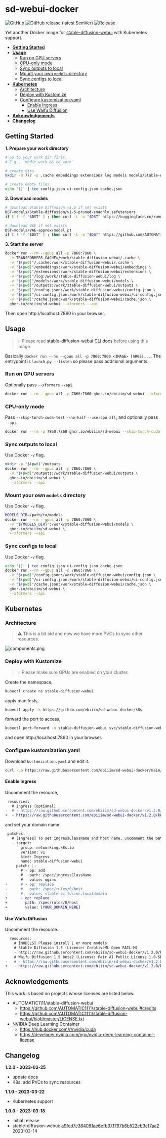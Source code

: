 # sd-webui-docker

[![GitHub](https://img.shields.io/github/license/ebiiim/sd-webui-docker)](https://github.com/ebiiim/sd-webui-docker/blob/main/LICENSE)
[![GitHub release (latest SemVer)](https://img.shields.io/github/v/release/ebiiim/sd-webui-docker)](https://github.com/ebiiim/sd-webui-docker/releases/latest)
[![Release](https://github.com/ebiiim/sd-webui-docker/actions/workflows/release.yaml/badge.svg)](https://github.com/ebiiim/sd-webui-docker/actions/workflows/release.yaml)

Yet another Docker image for [stable-diffusion-webui](https://github.com/AUTOMATIC1111/stable-diffusion-webui) with Kubernetes support.

<!-- START doctoc generated TOC please keep comment here to allow auto update -->
<!-- DON'T EDIT THIS SECTION, INSTEAD RE-RUN doctoc TO UPDATE -->

- [**Getting Started**](#getting-started)
- [**Usage**](#usage)
  - [Run on GPU servers](#run-on-gpu-servers)
  - [CPU-only mode](#cpu-only-mode)
  - [Sync outputs to local](#sync-outputs-to-local)
  - [Mount your own `models` directory](#mount-your-own-models-directory)
  - [Sync configs to local](#sync-configs-to-local)
- [**Kubernetes**](#kubernetes)
  - [Architecture](#architecture)
  - [Deploy with Kustomize](#deploy-with-kustomize)
  - [Configure kustomization.yaml](#configure-kustomizationyaml)
    - [Enable Ingress](#enable-ingress)
    - [Use Waifu Diffusion](#use-waifu-diffusion)
- [**Acknowledgements**](#acknowledgements)
- [**Changelog**](#changelog)

<!-- END doctoc generated TOC please keep comment here to allow auto update -->

## **Getting Started**

**1. Prepare your work directory**

```sh
# Go to your work dir first.
# E.g., `mkdir work && cd work`

# create dirs
mkdir -m 777 -p .cache embeddings extensions log models models/Stable-diffusion models/VAE-approx outputs

# create empty files
echo '{}' | tee config.json ui-config.json cache.json
```

**2. Download models**

```sh
# download Stable Diffusion v1.5 if not exists
DST=models/Stable-diffusion/v1-5-pruned-emaonly.safetensors
if [ ! -f "$DST" ] ; then curl -L -o "$DST" https://huggingface.co/runwayml/stable-diffusion-v1-5/resolve/main/v1-5-pruned-emaonly.safetensors ; fi

# download VAE if not exists
DST=models/VAE-approx/model.pt
if [ ! -f "$DST" ] ; then curl -L -o "$DST" https://github.com/AUTOMATIC1111/stable-diffusion-webui/raw/master/models/VAE-approx/model.pt ; fi
```

**3. Start the server**

```sh
docker run --rm --gpus all -p 7860:7860 \
  -e TRANSFORMERS_CACHE=/work/stable-diffusion-webui/.cache \
  -v "$(pwd)"/.cache:/work/stable-diffusion-webui/.cache \
  -v "$(pwd)"/embeddings:/work/stable-diffusion-webui/embeddings \
  -v "$(pwd)"/extensions:/work/stable-diffusion-webui/extensions \
  -v "$(pwd)"/log:/work/stable-diffusion-webui/log \
  -v "$(pwd)"/models:/work/stable-diffusion-webui/models \
  -v "$(pwd)"/outputs:/work/stable-diffusion-webui/outputs \
  -v "$(pwd)"/config.json:/work/stable-diffusion-webui/config.json \
  -v "$(pwd)"/ui-config.json:/work/stable-diffusion-webui/ui-config.json \
  -v "$(pwd)"/cache.json:/work/stable-diffusion-webui/cache.json \
  ghcr.io/ebiiim/sd-webui --xformers --api
```

Then open http://localhost:7860 in your browser.

## **Usage**

> 💡 Please read [stable-diffusion-webui CLI docs](https://github.com/AUTOMATIC1111/stable-diffusion-webui/wiki/Command-Line-Arguments-and-Settings) before using this image.

Basically `docker run --rm --gpus all -p 7860:7860 <IMAGE> [ARGS]...`. The entrypoint is `launch.py --listen` so please pass additional arguments.

### Run on GPU servers

Optionally pass `--xformers` `--api`.

```sh
docker run --rm --gpus all -p 7860:7860 ghcr.io/ebiiim/sd-webui --xformers --api
```

### CPU-only mode

Pass `--skip-torch-cuda-test` `--no-half` `--use-cpu all`, and optionally pass `--api`.

```sh
docker run --rm -p 7860:7860 ghcr.io/ebiiim/sd-webui --skip-torch-cuda-test --no-half --use-cpu all --api
```

### Sync outputs to local

Use Docker `-v` flag.

```sh
mkdir -p "$(pwd)"/outputs
docker run --rm --gpus all -p 7860:7860 \
  -v "$(pwd)"/outputs:/work/stable-diffusion-webui/outputs \
  ghcr.io/ebiiim/sd-webui \
  --xformers --api
```

### Mount your own `models` directory

Use Docker `-v` flag.

```sh
MODELS_DIR=/path/to/models
docker run --rm --gpus all -p 7860:7860 \
  -v "${MODELS_DIR}":/work/stable-diffusion-webui/models \
  ghcr.io/ebiiim/sd-webui \
  --xformers --api
```

### Sync configs to local

Use Docker `-v` flag.

```sh
echo '{}' | tee config.json ui-config.json cache.json
docker run --rm --gpus all -p 7860:7860 \
  -v "$(pwd)"/config.json:/work/stable-diffusion-webui/config.json \
  -v "$(pwd)"/ui-config.json:/work/stable-diffusion-webui/ui-config.json \
  -v "$(pwd)"/cache.json:/work/stable-diffusion-webui/cache.json \
  ghcr.io/ebiiim/sd-webui \
  --xformers --api
```

## **Kubernetes**

### Architecture

> ⚠️ This is a bit old and now we have more PVCs to sync other resources.

![components.png](docs/components.png)

### Deploy with Kustomize

> 💡 Please make sure GPUs are enabled on your cluster.

Create the namespace, 
```sh
kubectl create ns stable-diffusion-webui
```

apply manifests,

```sh
kubectl apply -k https://github.com/ebiiim/sd-webui-docker/k8s
```

forward the port to access,

```sh
kubectl port-forward -n stable-diffusion-webui svc/stable-diffusion-webui 7860:7860
```

and open http://localhost:7860 in your browser.

### Configure kustomization.yaml

Download `kustomization.yaml` and edit it.

```sh
curl -Lo https://raw.githubusercontent.com/ebiiim/sd-webui-docker/main/k8s/kustomization.yaml
```

#### Enable Ingress

Uncomment the resource,

```diff
 resources:
   # Ingress (optional)
-  # - https://raw.githubusercontent.com/ebiiim/sd-webui-docker/v1.2.0/k8s/bases/ing.yaml
+  - https://raw.githubusercontent.com/ebiiim/sd-webui-docker/v1.2.0/k8s/bases/ing.yaml
```

and set your domain name.

```diff
 patches:
   # [Ingress] To set ingressClassName and host name, uncomment the patch.
   - target:
       group: networking.k8s.io
       version: v1
       kind: Ingress
       name: stable-diffusion-webui
     patch: |-
       # - op: add
       #   path: /spec/ingressClassName
       #   value: nginx
-      # - op: replace
-      #   path: /spec/rules/0/host
-      #   value: stable-diffusion.localdomain
+      - op: replace
+        path: /spec/rules/0/host
+        value: [YOUR_DOMAIN_HERE]
```

#### Use Waifu Diffusion

Uncomment the resource.

```diff
  resources:
    # [MODELS] Please install 1 or more models.
    # Stable Diffusion 1.5 (License: CreativeML Open RAIL-M)
    - https://raw.githubusercontent.com/ebiiim/sd-webui-docker/v1.2.0/k8s/models/install-sd15.yaml
    # Waifu Diffusion 1.5 beta2 (License: Fair AI Public License 1.0-SD)
-   # - https://raw.githubusercontent.com/ebiiim/sd-webui-docker/v1.2.0/k8s/models/install-wd15b2.yaml
+   - https://raw.githubusercontent.com/ebiiim/sd-webui-docker/v1.2.0/k8s/models/install-wd15b2.yaml
```

## **Acknowledgements**

This work is based on projects whose licenses are listed below.

- AUTOMATIC1111/stable-diffusion-webui
  - https://github.com/AUTOMATIC1111/stable-diffusion-webui#credits
  - https://github.com/AUTOMATIC1111/stable-diffusion-webui/blob/master/LICENSE.txt
- NVIDIA Deep Learning Container
  - https://hub.docker.com/r/nvidia/cuda
  - https://developer.nvidia.com/ngc/nvidia-deep-learning-container-license

## **Changelog**

**1.2.0 - 2023-03-25**

- update docs
- K8s: add PVCs to sync resources

**1.1.0 - 2023-03-22**

- Kubernetes support

**1.0.0 - 2023-03-18**

- initial release
- stable-diffusion-webui: [a9fed7c364061ae6efb37f797b6b522cb3cf7aa2](https://github.com/AUTOMATIC1111/stable-diffusion-webui/tree/a9fed7c364061ae6efb37f797b6b522cb3cf7aa2) 2023-03-14
